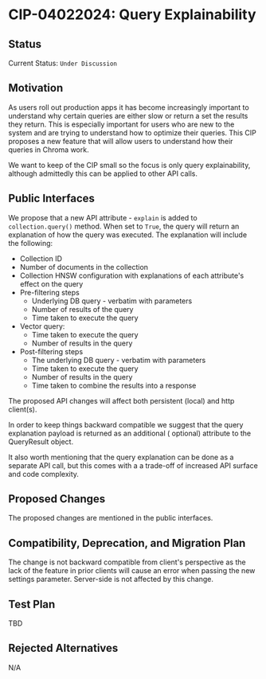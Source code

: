 # CIP-04022024: Query Explainability

## Status

Current Status: `Under Discussion`

## Motivation

As users roll out production apps it has become increasingly important to understand why certain queries are either slow
or return a set the results they return. This is especially important for users who are new to the system and are trying
to understand how to optimize their queries. This CIP proposes a new feature that will allow users to understand how
their queries in Chroma work.

We want to keep of the CIP small so the focus is only query explainability, although admittedly this can be applied to
other API calls.

## Public Interfaces

We propose that a new API attribute - `explain` is added to `collection.query()` method. When set to `True`, the query
will return an explanation of how the query was executed. The explanation will include the following:

- Collection ID
- Number of documents in the collection
- Collection HNSW configuration with explanations of each attribute's effect on the query
- Pre-filtering steps
    - Underlying DB query - verbatim with parameters
    - Number of results of the query
    - Time taken to execute the query
- Vector query:
    - Time taken to execute the query
    - Number of results in the query
- Post-filtering steps
    - The underlying DB query - verbatim with parameters
    - Time taken to execute the query
    - Number of results in the query
    - Time taken to combine the results into a response

The proposed API changes will affect both persistent (local) and http client(s).

In order to keep things backward compatible we suggest that the query explanation payload is returned as an additional (
optional) attribute to the QueryResult object.

It also worth mentioning that the query explanation can be done as a separate API call, but this comes with a a
trade-off of increased API surface and code complexity.

## Proposed Changes

The proposed changes are mentioned in the public interfaces.

## Compatibility, Deprecation, and Migration Plan

The change is not backward compatible from client's perspective as the lack of the feature in prior clients will cause
an error when passing the new settings parameter. Server-side is not affected by this change.

## Test Plan

TBD

## Rejected Alternatives

N/A
